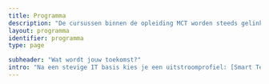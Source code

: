```yaml
---
title: Programma
description: "De cursussen binnen de opleiding MCT worden steeds gelinkt aan 5 pijlers: code, connect, analyze, create en integrate."
layout: programma
identifier: programma
type: page

subheader: "Wat wordt jouw toekomst?"
intro: "Na een stevige IT basis kies je een uitstroomprofiel: [Smart Tech & AI](#profile-smart-tech-ai), [Web App Developer](#profile-web-app), [AI Engineer](ai-engineer) of [Infrastructure Engineer](#profile-infrastructure-engineer)."
---
```

